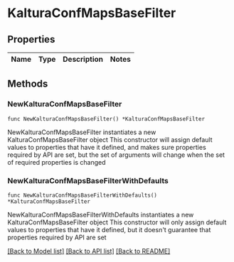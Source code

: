 # KalturaConfMapsBaseFilter

## Properties

Name | Type | Description | Notes
------------ | ------------- | ------------- | -------------

## Methods

### NewKalturaConfMapsBaseFilter

`func NewKalturaConfMapsBaseFilter() *KalturaConfMapsBaseFilter`

NewKalturaConfMapsBaseFilter instantiates a new KalturaConfMapsBaseFilter object
This constructor will assign default values to properties that have it defined,
and makes sure properties required by API are set, but the set of arguments
will change when the set of required properties is changed

### NewKalturaConfMapsBaseFilterWithDefaults

`func NewKalturaConfMapsBaseFilterWithDefaults() *KalturaConfMapsBaseFilter`

NewKalturaConfMapsBaseFilterWithDefaults instantiates a new KalturaConfMapsBaseFilter object
This constructor will only assign default values to properties that have it defined,
but it doesn't guarantee that properties required by API are set


[[Back to Model list]](../README.md#documentation-for-models) [[Back to API list]](../README.md#documentation-for-api-endpoints) [[Back to README]](../README.md)


